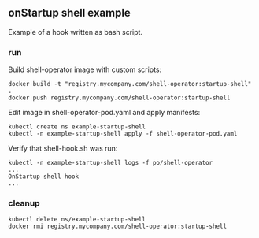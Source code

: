 ## onStartup shell example

Example of a hook written as bash script.

### run

Build shell-operator image with custom scripts:

```shell
docker build -t "registry.mycompany.com/shell-operator:startup-shell" .
docker push registry.mycompany.com/shell-operator:startup-shell
```

Edit image in shell-operator-pod.yaml and apply manifests:

```shell
kubectl create ns example-startup-shell
kubectl -n example-startup-shell apply -f shell-operator-pod.yaml
```

Verify that shell-hook.sh was run:

```shell
kubectl -n example-startup-shell logs -f po/shell-operator
...
OnStartup shell hook
...
```

### cleanup

```shell
kubectl delete ns/example-startup-shell
docker rmi registry.mycompany.com/shell-operator:startup-shell
```

